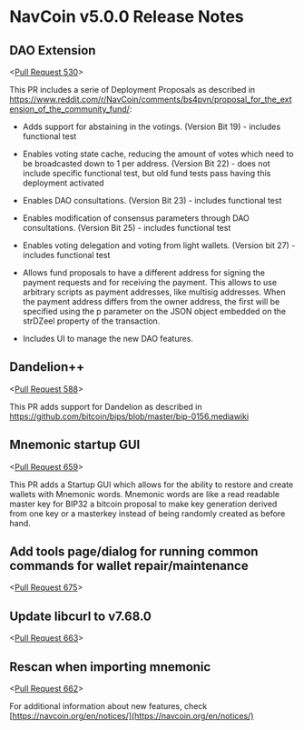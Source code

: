# NavCoin v5.0.0 Release Notes

## DAO Extension

<[Pull Request 530](https://github.com/navcoin/navcoin-core/pull/530)>

This PR includes a serie of Deployment Proposals as described in https://www.reddit.com/r/NavCoin/comments/bs4pvn/proposal_for_the_extension_of_the_community_fund/:

- Adds support for abstaining in the votings. (Version Bit 19) - includes functional test

- Enables voting state cache, reducing the amount of votes which need to be broadcasted down to 1 per address. (Version Bit 22) - does not include specific functional test, but old fund tests pass having this deployment activated

- Enables DAO consultations. (Version Bit 23) - includes functional test

- Enables modification of consensus parameters through DAO consultations. (Version Bit 25) - includes functional test

- Enables voting delegation and voting from light wallets. (Version bit 27) - includes functional test

- Allows fund proposals to have a different address for signing the payment requests and for receiving the payment. This allows to use arbitrary scripts as payment addresses, like multisig addresses. When the payment address differs from the owner address, the first will be specified using the p parameter on the JSON object embedded on the strDZeel property of the transaction.

- Includes UI to manage the new DAO features.

## Dandelion++

<[Pull Request 588](https://github.com/navcoin/navcoin-core/pull/588)>

This PR adds support for Dandelion as described in https://github.com/bitcoin/bips/blob/master/bip-0156.mediawiki

## Mnemonic startup GUI

<[Pull Request 659](https://github.com/navcoin/navcoin-core/pull/659)>

This PR adds a Startup GUI which allows for the ability to restore and create wallets with Mnemonic words. Mnemonic words are like a read readable master key for BIP32 a bitcoin proposal to make key generation derived from one key or a masterkey instead of being randomly created as before hand.

## Add tools page/dialog for running common commands for wallet repair/maintenance

<[Pull Request 675](https://github.com/navcoin/navcoin-core/pull/675)>

## Update libcurl to v7.68.0 

<[Pull Request 663](https://github.com/navcoin/navcoin-core/pull/663)>

## Rescan when importing mnemonic

<[Pull Request 662](https://github.com/navcoin/navcoin-core/pull/662)>

For additional information about new features, check [https://navcoin.org/en/notices/](https://navcoin.org/en/notices/) 

